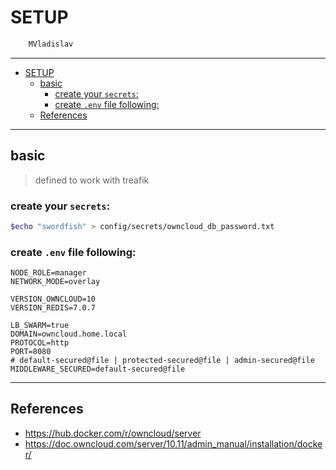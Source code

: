 # SETUP

```sh
    MVladislav
```

---

- [SETUP](#setup)
  - [basic](#basic)
    - [create your `secrets`:](#create-your-secrets)
    - [create `.env` file following:](#create-env-file-following)
  - [References](#references)

---

## basic

> defined to work with treafik

### create your `secrets`:

```sh
$echo "swordfish" > config/secrets/owncloud_db_password.txt
```

### create `.env` file following:

```env
NODE_ROLE=manager
NETWORK_MODE=overlay

VERSION_OWNCLOUD=10
VERSION_REDIS=7.0.7

LB_SWARM=true
DOMAIN=owncloud.home.local
PROTOCOL=http
PORT=8080
# default-secured@file | protected-secured@file | admin-secured@file
MIDDLEWARE_SECURED=default-secured@file
```

---

## References

- <https://hub.docker.com/r/owncloud/server>
- <https://doc.owncloud.com/server/10.11/admin_manual/installation/docker/>
